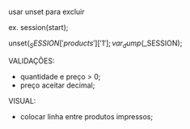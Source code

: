 usar unset para excluir

ex.
session(start);

unset($_SESSION['products']['1'];
var_dump($_SESSION);


VALIDAÇÕES:
- quantidade e preço > 0;
- preço aceitar decimal;

VISUAL:
- colocar linha entre produtos impressos;